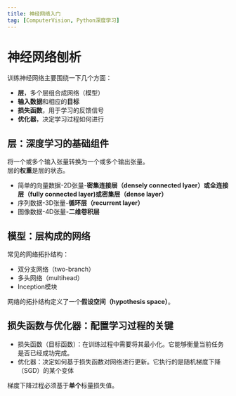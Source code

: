 ```yaml
---
title: 神经网络入门
tag: [ComputerVision, Python深度学习]
---
```


# 神经网络刨析
训练神经网络主要围绕一下几个方面：
- **层**，多个层组合成网络（模型）
- **输入数据**和相应的**目标**
- **损失函数**，用于学习的反馈信号
- **优化器**，决定学习过程如何进行

## 层：深度学习的基础组件
将一个或多个输入张量转换为一个或多个输出张量。  
层的**权重**是层的状态。

- 简单的向量数据-2D张量-**密集连接层（densely connected lyaer）或全连接层（fully connected layer)或密集层（dense layer）**
- 序列数据-3D张量-**循环层（recurrent layer）**
- 图像数据-4D张量-**二维卷积层**

## 模型：层构成的网络
常见的网络拓扑结构：
- 双分支网络（two-branch）
- 多头网络（multihead）
- Inception模块

网络的拓扑结构定义了一个**假设空间（hypothesis space）**。

## 损失函数与优化器：配置学习过程的关键
- 损失函数（目标函数）：在训练过程中需要将其最小化。它能够衡量当前任务是否已经成功完成。
- 优化器：决定如何基于损失函数对网络进行更新。它执行的是随机梯度下降（SGD）的某个变体

梯度下降过程必须基于**单个**标量损失值。